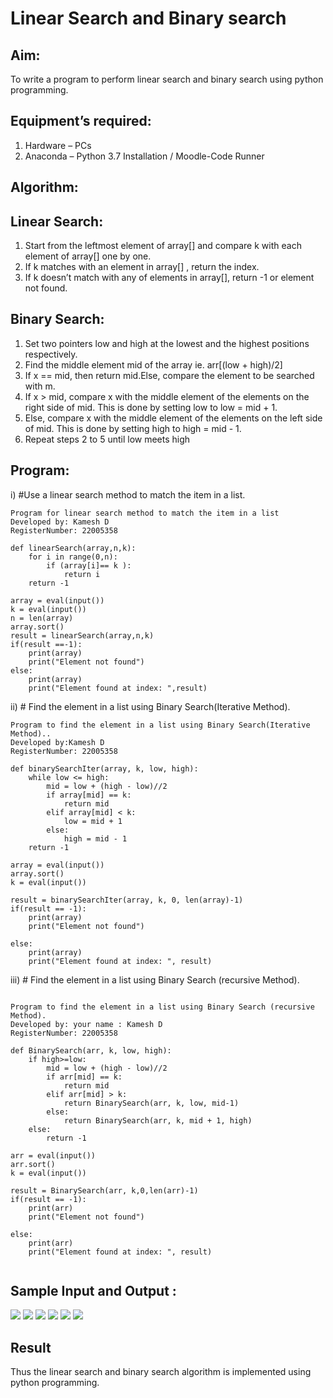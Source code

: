 # Linear Search and Binary search
## Aim:
To write a program to perform linear search and binary search using python programming.
## Equipment’s required:
1.	Hardware – PCs
2.	Anaconda – Python 3.7 Installation / Moodle-Code Runner
## Algorithm:
## Linear Search:
1.	Start from the leftmost element of array[] and compare k with each element of array[] one by one.
2.	If k matches with an element in array[] , return the index.
3.	If k doesn’t match with any of elements in array[], return -1 or element not found.
## Binary Search:
1.	Set two pointers low and high at the lowest and the highest positions respectively.
2.	Find the middle element mid of the array ie. arr[(low + high)/2]
3.	If x == mid, then return mid.Else, compare the element to be searched with m.
4.	If x > mid, compare x with the middle element of the elements on the right side of mid. This is done by setting low to low = mid + 1.
5.	Else, compare x with the middle element of the elements on the left side of mid. This is done by setting high to high = mid - 1.
6.	Repeat steps 2 to 5 until low meets high
## Program:
i)	#Use a linear search method to match the item in a list.
``` 
Program for linear search method to match the item in a list
Developed by: Kamesh D
RegisterNumber: 22005358

def linearSearch(array,n,k):
    for i in range(0,n):
        if (array[i]== k ):
            return i
    return -1

array = eval(input())
k = eval(input())
n = len(array)
array.sort()
result = linearSearch(array,n,k)
if(result ==-1):
    print(array)
    print("Element not found")
else:
    print(array)
    print("Element found at index: ",result)

```
ii)	# Find the element in a list using Binary Search(Iterative Method).
```
Program to find the element in a list using Binary Search(Iterative Method)..
Developed by:Kamesh D
RegisterNumber: 22005358

def binarySearchIter(array, k, low, high):
    while low <= high:
        mid = low + (high - low)//2
        if array[mid] == k:
            return mid
        elif array[mid] < k:
            low = mid + 1
        else:
            high = mid - 1
    return -1
            
array = eval(input())
array.sort()
k = eval(input())

result = binarySearchIter(array, k, 0, len(array)-1)
if(result == -1):
    print(array)
    print("Element not found")
    
else:
    print(array)
    print("Element found at index: ", result)

```
iii)	# Find the element in a list using Binary Search (recursive Method).
```

Program to find the element in a list using Binary Search (recursive Method).
Developed by: your name : Kamesh D
RegisterNumber: 22005358

def BinarySearch(arr, k, low, high):
    if high>=low:
        mid = low + (high - low)//2
        if arr[mid] == k:
            return mid
        elif arr[mid] > k:
            return BinarySearch(arr, k, low, mid-1)
        else:
            return BinarySearch(arr, k, mid + 1, high)
    else:
        return -1
    
arr = eval(input())
arr.sort()
k = eval(input())

result = BinarySearch(arr, k,0,len(arr)-1)
if(result == -1):
    print(arr)
    print("Element not found")
    
else:
    print(arr)
    print("Element found at index: ", result)
    
```
## Sample Input and Output :
![](/Screenshot%202023-01-28%20224346.png)
![](/Screenshot%202023-01-28%20224404.png)
![](/Screenshot%202023-01-28%20224444.png)
![](/Screenshot%202023-01-28%20224511.png)
![](/Screenshot%202023-01-28%20224537.png)
![](/Screenshot%202023-01-28%20224559.png)






## Result
Thus the linear search and binary search algorithm is implemented using python programming.